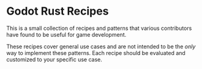 # Godot Rust Recipes

This is a small collection of recipes and patterns that various contributors have found to be useful for game development.

These recipes cover general use cases and are not intended to be the *only* way to implement these patterns. Each recipe should be evaluated and customized to your specific use case.